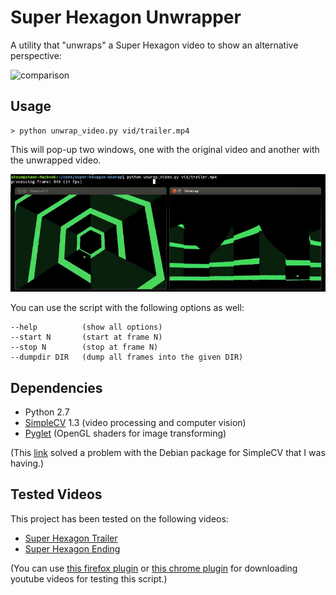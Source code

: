 Super Hexagon Unwrapper
=======================

A utility that "unwraps" a Super Hexagon video to show an alternative
perspective:

![comparison](img/comparison.gif)

## Usage

```
> python unwrap_video.py vid/trailer.mp4
```

This will pop-up two windows, one with the original video and another with the
unwrapped video.

![screenshot](img/screenshot.jpg)

You can use the script with the following options as well:

```
--help          (show all options)
--start N       (start at frame N)
--stop N        (stop at frame N)
--dumpdir DIR   (dump all frames into the given DIR)
```

## Dependencies

* Python 2.7
* [SimpleCV](http://www.simplecv.org/) 1.3 (video processing and computer vision)
* [Pyglet](http://www.pyglet.org/) (OpenGL shaders for image transforming)

(This [link](http://help.simplecv.org/question/300/ioerror-file-not-found-while-trying-display/?answer=993#post-id-993) solved a problem with the Debian package for SimpleCV that I was having.)

## Tested Videos

This project has been tested on the following videos:

* [Super Hexagon Trailer](http://www.youtube.com/watch?v=2sz0mI_6tLQ)
* [Super Hexagon Ending](http://www.youtube.com/watch?v=cmZLrW69PwY)

(You can use [this firefox plugin](https://addons.mozilla.org/en-US/firefox/addon/download-youtube/) or [this chrome plugin](http://www.chromeextensions.org/utilities/chrome-youtube-downloader/) for downloading youtube videos for testing this script.)
